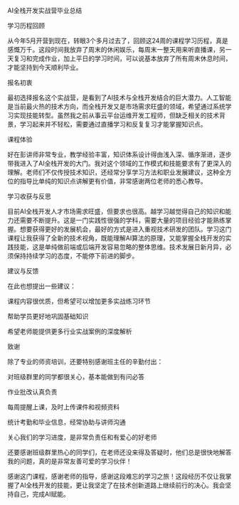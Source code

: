 AI全栈开发实战营毕业总结


学习历程回顾


从今年5月开营到现在，转眼3个多月过去了，回顾这24周的课程学习历程，真是感慨万千。这段时间我放弃了周末的休闲娱乐，每周末一整天用来听直播课，另一天复习和完成作业，加上平日的学习时间，可以说基本放弃了所有周末休息时间，才能坚持到今天顺利毕业。

报名初衷

最初选择报名这个实战营，是看到了AI技术与全栈开发结合的巨大潜力。人工智能是当前最火热的技术方向，而全栈开发又是市场需求旺盛的领域，希望通过系统学习实现技能转型。虽然我之前从事云平台运维开发工程师，但缺乏相关的技术背景，学习起来并不轻松，需要通过直播学习和反复复习才能掌握知识点。

课程体验

好在彭讲师非常专业，教学经验丰富，知识体系设计得由浅入深、循序渐进，逐步带我进入了AI全栈开发的大门。我对这个领域的工作模式和技能要求有了更深入的理解。老师们不仅传授技术知识，还经常分享学习方法和职业发展建议，这种全方位的指导比单纯的知识点讲解更有价值，非常感谢两位老师的悉心教导。

学习收获与反思

目前AI全栈开发人才市场需求旺盛，但要求也很高。越学习越觉得自己的知识和能力还需要不断提升。这是一门实践性很强的学科，需要大量的项目经验才能熟练掌握。想要获得更好的发展机会，最好的方式是进入重视技术研发的团队。学习这门课程让我获得了全新的技术视角，既能理解AI算法的原理，又能掌握全栈开发的实践技能，这是单纯做前端或后端开发容易忽略的整体思维。技术发展日新月异，必须保持持续学习的态度，不能停下前进的脚步。

建议与反馈

在此也想提出一些建议：

课程内容很优质，但希望可以增加更多实战练习环节

帮助学员更好地巩固基础知识

希望老师能提供更多行业实战案例的深度解析

致谢

除了专业的师资培训，还要特别感谢班主任的辛勤付出：

对班级群里的同学都很关心，基本能做到有问必答

作业批改认真负责

每周提醒上课，及时上传课件和视频资料

统计考勤和毕业信息，经常协助与讲师沟通

关心我们的学习进度，是非常负责任和有爱心的好老师

还要感谢班级群里热心的同学们，在老师还没来得及答疑时，他们总是很快地解答我的问题，真的是非常友善可爱的学习伙伴！

感谢这门课程，感谢老师的指导，感谢这段难忘的学习之旅！这段经历不仅让我掌握了AI全栈开发的技能，更让我坚定了在技术创新道路上继续前行的决心。我会坚持自己，完成AI赋能。
